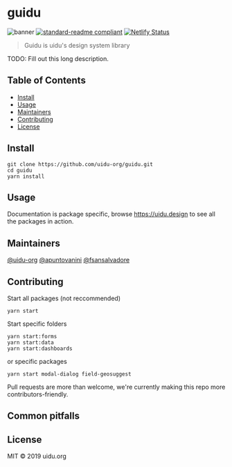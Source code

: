 # guidu

![banner](https://travis-ci.org/uidu-org/guidu.svg?branch=master) [![standard-readme compliant](https://img.shields.io/badge/standard--readme-OK-green.svg?style=flat)](https://github.com/RichardLitt/standard-readme) [![Netlify Status](https://api.netlify.com/api/v1/badges/f216cce3-c149-4be4-8d3a-cc87cb744a18/deploy-status)](https://app.netlify.com/sites/guidu/deploys)

> Guidu is uidu&#39;s design system library

TODO: Fill out this long description.

## Table of Contents

- [Install](#install)
- [Usage](#usage)
- [Maintainers](#maintainers)
- [Contributing](#contributing)
- [License](#license)

## Install

```
git clone https://github.com/uidu-org/guidu.git
cd guidu
yarn install
```

## Usage

Documentation is package specific, browse https://uidu.design to see all the packages in action.

## Maintainers

[@uidu-org](https://github.com/uidu-org)
[@apuntovanini](https://github.com/apuntovanini)
[@fsansalvadore](https://github.com/fsansalvadore)

## Contributing

Start all packages (not reccommended)

```
yarn start
```

Start specific folders

```
yarn start:forms
yarn start:data
yarn start:dashboards
```

or specific packages

```
yarn start modal-dialog field-geosuggest
```

Pull requests are more than welcome, we're currently making this repo more contributors-friendly.

## Common pitfalls

## License

MIT © 2019 uidu.org
